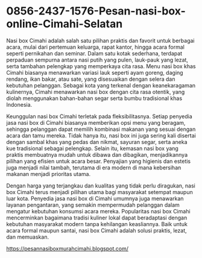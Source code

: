 # 0856-2437-1576-Pesan-nasi-box-online-Cimahi-Selatan

Nasi box Cimahi adalah salah satu pilihan praktis dan favorit untuk berbagai acara, mulai dari pertemuan keluarga, rapat kantor, hingga acara formal seperti pernikahan dan seminar. Dalam satu kotak sederhana, terdapat perpaduan sempurna antara nasi putih yang pulen, lauk-pauk yang lezat, serta tambahan pelengkap yang memperkaya cita rasa. Menu nasi box khas Cimahi biasanya menawarkan variasi lauk seperti ayam goreng, daging rendang, ikan bakar, atau sate, yang disesuaikan dengan selera dan kebutuhan pelanggan. Sebagai kota yang terkenal dengan keanekaragaman kulinernya, Cimahi menawarkan nasi box dengan cita rasa otentik, yang diolah menggunakan bahan-bahan segar serta bumbu tradisional khas Indonesia.

Keunggulan nasi box Cimahi terletak pada fleksibilitasnya. Setiap penyedia jasa nasi box di Cimahi biasanya memberikan opsi menu yang beragam, sehingga pelanggan dapat memilih kombinasi makanan yang sesuai dengan acara dan tamu mereka. Tidak hanya itu, nasi box ini juga sering kali disertai dengan sambal khas yang pedas dan nikmat, sayuran segar, serta aneka kue tradisional sebagai pelengkap. Selain itu, kemasan nasi box yang praktis membuatnya mudah untuk dibawa dan dibagikan, menjadikannya pilihan yang efisien untuk acara besar. Penyajian yang higienis dan estetis juga menjadi nilai tambah, terutama di era modern di mana kebersihan makanan menjadi prioritas utama.

Dengan harga yang terjangkau dan kualitas yang tidak perlu diragukan, nasi box Cimahi terus menjadi pilihan utama bagi masyarakat setempat maupun luar kota. Penyedia jasa nasi box di Cimahi umumnya juga menawarkan layanan pengantaran, yang semakin mempermudah pelanggan dalam mengatur kebutuhan konsumsi acara mereka. Popularitas nasi box Cimahi mencerminkan bagaimana tradisi kuliner lokal dapat beradaptasi dengan kebutuhan masyarakat modern tanpa kehilangan keasliannya. Baik untuk acara formal maupun santai, nasi box Cimahi adalah solusi praktis, lezat, dan memuaskan.

https://pesannasiboxmurahcimahi.blogspot.com/
